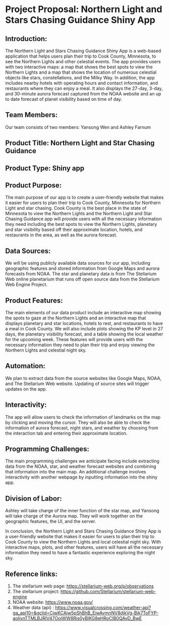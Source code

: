 # Project Proposal: Northern Light and Stars Chasing Guidance Shiny App

## **Introduction:**

The Northern Light and Stars Chasing Guidance Shiny App is a web-based application that helps users plan their trip to Cook County, Minnesota, to see the Northern Lights and other celestial events. The app provides users with two interactive maps: a map that shows the best spots to view the Northern Lights and a map that shows the location of numerous celestial objects like stars, constellations, and the Milky Way. In addition, the app includes nearby hotels with operating hours and contact information, and restaurants where they can enjoy a meal. It also displays the 27-day, 3-day, and 30-minute aurora forecast captured from the NOAA website and an up to date forecast of planet visibility based on time of day. 

## **Team Members:**

Our team consists of two members: Yansong Wen and Ashley Farnum

## **Product Title:** Northern Light and Star Chasing Guidance

## **Product Type:** Shiny app 

## **Product Purpose:**

The main purpose of our app is to create a user-friendly website that makes it easier for users to plan their trip to Cook County, Minnesota for Northern Light and star chasing. Cook County is the best place in the state of Minnesota to view the Northern Lights and the Northern Light and Star Chasing Guidance app will provide users with all the necessary information they need including the best spots to view the Northern Lights, planetary and star visibility based off their approximate location, hotels, and restaurants in the area, as well as the aurora forecast.

## **Data Sources:**

We will be using publicly available data sources for our app, including geographic features and stored information from Google Maps and aurora forecasts from NOAA. The star and planetary data is from The Stellarium Web online planetarium that runs off open source data from the Stellarium Web Engine Project. 

## **Product Features:**

The main elements of our data product include an interactive map showing the spots to gaze at the Northern Lights and an interactive map that displays planetary and star locations, hotels to rest, and restaurants to have a meal in Cook County. We will also include plots showing the KP level in 27 days, the planetary visibility forecast, and a table showing the local weather for the upcoming week. These features will provide users with the necessary information they need to plan their trip and enjoy viewing the Northern Lights and celestial night sky.

## **Automation:**

We plan to extract data from the source websites like Google Maps, NOAA, and The Stellarium Web website. Updating of source sites will trigger updates on the app.

## **Interactivity:**

The app will allow users to check the information of landmarks on the map by clicking and moving the cursor. They will also be able to check the information of aurora forecast, night stars, and weather by choosing from the interaction tab and entering their approximate location.

## **Programming Challenges:**

The main programming challenges we anticipate facing include extracting data from the NOAA, star, and weather forecast websites and combining that information into the main map. An additional challenge involves interactivity with another webpage by inputting information into the shiny app.

## **Division of Labor:**

Ashley will take charge of the inner function of the star map, and Yansong will take charge of the Aurora map. They will work together on the geographic features, the UI, and the server.

In conclusion, the Northern Light and Stars Chasing Guidance Shiny App is a user-friendly website that makes it easier for users to plan their trip to Cook County to view the Northern Lights and local celestial night sky. With interactive maps, plots, and other features, users will have all the necessary information they need to have a fantastic experience exploring the night sky.

## **Reference links:**

1.  The stellarium web page: <https://stellarium-web.org/p/observations>
2.  The stellarium project: <https://github.com/Stellarium/stellarium-web-engine>
3.  NOAA website: <https://www.noaa.gov/>
4.  Weather data (api) : <https://www.visualcrossing.com/weather-api?ga_api10=&gclid=CjwKCAjw5pShBhB_EiwAvmnNV8djkVg-Bik7ToFYP-aolivnTTMLBJRIV47OoiWW8Ris0yBlKG8eHRoCIB0QAvD_BwE>
